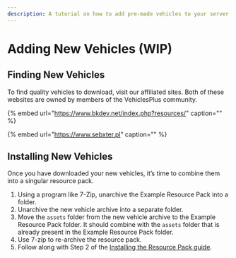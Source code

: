```yaml
---
description: A tutorial on how to add pre-made vehicles to your server
---
```


# Adding New Vehicles \(WIP\)

## Finding New Vehicles

To find quality vehicles to download, visit our affiliated sites. Both of these websites are owned by members of the VehiclesPlus community.

{% embed url="https://www.bkdev.net/index.php?resources/" caption="" %}

{% embed url="https://www.sebxter.pl" caption="" %}

## Installing New Vehicles

Once you have downloaded your new vehicles, it’s time to combine them into a singular resource pack.

1. Using a program like 7-Zip, unarchive the Example Resource Pack into a folder.
2. Unarchive the new vehicle archive into a separate folder.
3. Move the `assets` folder from the new vehicle archive to the Example Resource Pack folder. It should combine with the `assets` folder that is already present in the Example Resource Pack folder.
4. Use 7-zip to re-archive the resource pack.
5. Follow along with Step 2 of the [Installing the Resource Pack guide](../getting-started.md#installing-the-resource-pack).

